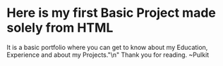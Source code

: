 # Here is my first Basic Project made solely from HTML 
It is a basic portfolio where you can get to know about my Education, Experience and about my Projects."\n"
Thank you for reading.
~Pulkit
